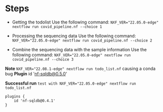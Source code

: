 # Steps

* Getting the todolist
Use the following command:
`NXF_VER="22.05.0-edge" nextflow run covid_pipeline.nf --choice 1`

* Processing the sequencing data
Use the following command:
`NXF_VER="22.05.0-edge" nextflow run covid_pipeline.nf --choice 2`

* Combine the sequencing data with the sample information 
Use the following command:
`NXF_VER="22.05.0-edge" nextflow run covid_pipeline.nf --choice 3`

**Note**
`NXF_VER="22.08.1-edge" nextflow run todo_list.nf` causing a conda bug
**Plugin** id 'nf-sqldb@0.5.0'

**Successful run**
`test with NXF_VER="22.05.0-edge" nextflow run todo_list.nf`
```
plugins {
    id 'nf-sqldb@0.4.1'
}
```